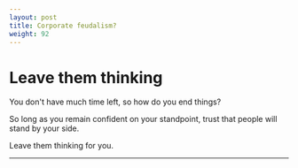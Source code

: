```yaml
---
layout: post
title: Corporate feudalism?
weight: 92
---
```


# Leave them thinking

You don't have much time left, so how do you end things?

So long as you remain confident on your standpoint, trust that people will stand by your side.

Leave them thinking for you.

<!-- You need to build roots and invest in getting feedback from your companies shareholders (customers, clients, staff, etc)

Who are you speaking to? Leave them thinking for you.

You want to optimize for larger involvement -->

---

